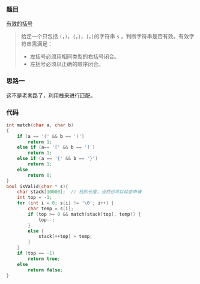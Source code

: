 ### 题目

[有效的括号](https://leetcode-cn.com/problems/valid-parentheses/)

> 给定一个只包括 `(`，`)`，`{`，`}`，`[`，`]`的字符串 `s` ，判断字符串是否有效。有效字符串需满足：
> - 左括号必须用相同类型的右括号闭合。
> - 左括号必须以正确的顺序闭合。

### 思路一

这不是老套路了，利用栈来进行匹配。

### 代码

```c
int match(char a, char b)
{
    if (a == '(' && b == ')')
        return 1;
    else if (a== '[' && b == ']')
        return 1;
    else if (a == '{' && b == '}')
        return 1;
    else
        return 0;
}
bool isValid(char * s){
    char stack[10000];	// 栈的长度，当然也可以动态申请
    int top = -1;
    for (int i = 0; s[i] != '\0'; i++) {
        char temp = s[i];
        if (top >= 0 && match(stack[top], temp)) {
            top--;
        }
        else {
            stack[++top] = temp;
        }
    }
    if (top == -1)
        return true;
    else
        return false;
}
```

